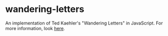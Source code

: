 # wandering-letters
An implementation of Ted Kaehler's "Wandering Letters" in JavaScript.
For more information, look [here](http://tedkaehler.weather-dimensions.com/us/ted/resume/resume-oct03.html).
